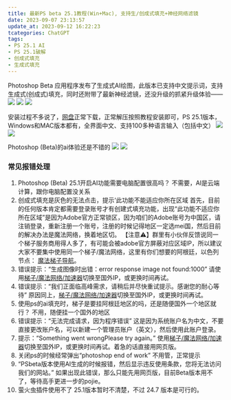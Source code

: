 ```yaml
---
title: 最新PS beta 25.1教程(Win+Mac), 支持生/创成式填充+神经网络滤镜
date: 2023-09-07 23:13:57
update_at: 2023-09-12 16:22:23
tcategories: ChatGPT
tags: 
- PS 25.1 AI 
- PS 25.1破解 
- 创成式填充
- 生成式填充
---
```



Photoshop Beta 应用程序发布了生成式AI绘图，此版本已支持中文提示词，支持生成式(创成式)填充，同时还附带了最新神经滤镜，还没升级的抓紧升级体验——
![](https://cdn.jsdelivr.net/gh/btcltceth/blogassets@latest/c/img//ps001.png)
![](https://cdn.jsdelivr.net/gh/btcltceth/blogassets@latest/c/img//ps001-1.png)
![](https://cdn.jsdelivr.net/gh/btcltceth/blogassets@latest/c/img//ps001-2.png)

安装过程不多说了，[网盘](https://pan.quark.cn/s/f7d6d0034672)正常下载，正常解压按照教程安装即可，PS 25.1版本，Windows和MAC版本都有，全界面中文、支持100多种语言输入（包括中文）
![](https://cdn.jsdelivr.net/gh/btcltceth/blogassets@latest/c/img//ps002.png)
![](https://cdn.jsdelivr.net/gh/btcltceth/blogassets@latest/c/img//ps002-1.png)

Photoshop (Beta)的ai体验还是不错的
![](https://cdn.jsdelivr.net/gh/btcltceth/blogassets@latest/c/img//ps003.png)
![](https://cdn.jsdelivr.net/gh/btcltceth/blogassets@latest/c/img//ps004.png)

### 常见报错处理
1. Photoshop (Beta) 25.1开启AI功能需要电脑配置很高吗？
不需要，AI是云端计算，跟你电脑配置没关系
3. 创成式填充是灰色的无法点击，提示‘此功能不能适应你所在区域
首先，目前的任何版本肯定都需要登录账号才有创建式填充功能，出现“此功能不适应你所在区域”是因为Adobe官方正常锁区，因为咱们的Adobe账号为中国区，请注销登录，重新注册一个账号，注册的时候记得地区一定选mei国，然后目前的解决办法是魔法网络，换着地区切。
【注意⚠️】群里有小伙伴反馈说同一个梯子服务商用得人多了，有可能会被adobe官方屏蔽对应区域IP，所以建议大家不要集中使用同一个梯子/魔法网络，这里有你们想要的阿根廷，以色列节点： [魔法梯子导航](https://shuziren.github.io/ssrvps/)。
4. 错误提示：“生成图像时出错：error response image not found:1000”
请使用[梯子/魔法网络/加速器](https://shuziren.github.io/ssrvps/)切换至国外IP，或更换时间再试。
5. 错误提示：“我们正面临高峰需求，请稍后并尽快重试提示。感谢您的耐心等待”
原因同上，[梯子/魔法网络/加速器](https://shuziren.github.io/ssrvps/)切换至国外IP，或更换时间再试。
6. 使用ps的ai填充时，梯子是要挂阿根廷地区的吗，还是随便国外一个地区就行？
不用，随便挂一个国外的地区
7. 错误提示：“无法完成请求，因为程序错误”
这是因为系统账户名为中文，不要直接更改账户名，可以新建一个管理员账户（英文），然后使用此账户登录。
8. 提示：“Something went wrongPlease try again。”
使用[梯子/魔法网络/加速器](https://shuziren.github.io/ssrvps/)切换至国外IP，或更换时间再试。着急的话直接用网页版。
8. 关闭ps的时候经常弹出“photoshop end of work”
不用管，正常提示
1. “PSbeta版本使用AI生成的时候报错，然后显示违反使用条款，您将无法访问我们的网站。”
如果出现此错误，那么只能先用网页版，目前Beta版本用不了，等待高手更进一步的pojie。
9. 萤火虫插件使用不了
25.1版本暂时不清楚，不过 24.7 版本是可行的。

